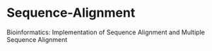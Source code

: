 # Sequence-Alignment
Bioinformatics: Implementation of Sequence Alignment and Multiple Sequence Alignment
